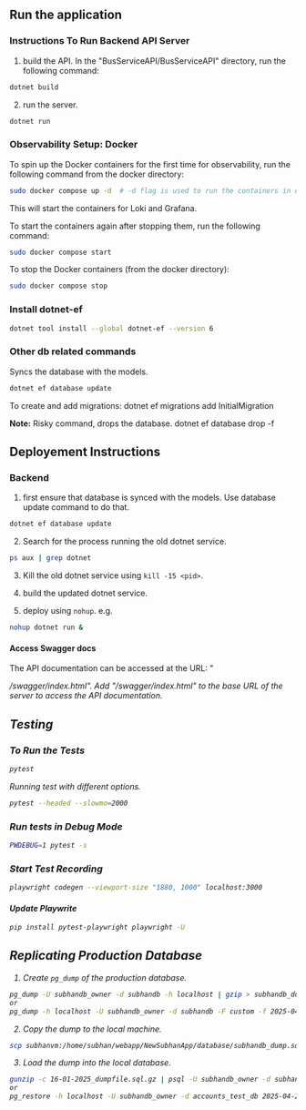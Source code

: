 

## Run the application
### Instructions To Run Backend API Server

1. build the API.
In the "BusServiceAPI/BusServiceAPI" directory, run the following command:
```bash
dotnet build
```

2. run the server.
```bash
dotnet run
```

### Observability Setup: Docker
To spin up the Docker containers for the first time for observability, run the following command
from the docker directory:
```bash
sudo docker compose up -d  # -d flag is used to run the containers in detached mode
```
This will start the containers for Loki and Grafana.

To start the containers again after stopping them, run the following command:
```bash
sudo docker compose start
```

To stop the Docker containers (from the docker directory):
```bash
sudo docker compose stop
```

### Install dotnet-ef
```bash
dotnet tool install --global dotnet-ef --version 6
```

### Other db related commands

Syncs the database with the models.
```bash
dotnet ef database update
```

To create and add migrations:
dotnet ef migrations add InitialMigration

**Note:** Risky command, drops the database.
dotnet ef database drop -f

## Deployement Instructions

### Backend

1. first ensure that database is synced with the models.
Use database update command to do that.
```bash
dotnet ef database update
```

2. Search for the process running the old dotnet service.
```bash
ps aux | grep dotnet
```

3. Kill the old dotnet service using `kill -15 <pid>`.

4. build the updated dotnet service.

5. deploy using `nohup`.
e.g. 
```bash
nohup dotnet run &
```

#### Access Swagger docs
The API documentation can be accessed at the URL:
"<address on which the server is running>/swagger/index.html".
Add "/swagger/index.html" to the base URL of the server to access the API documentation.

## Testing

### To Run the Tests
```bash
pytest
```

Running test with different options.
```bash
pytest --headed --slowmo=2000
```

### Run tests in Debug Mode
```bash
PWDEBUG=1 pytest -s 
```

### Start Test Recording
```bash
playwright codegen --viewport-size "1880, 1000" localhost:3000
```

#### Update Playwrite
```bash
pip install pytest-playwright playwright -U
```

## Replicating Production Database


1. Create `pg_dump` of the production database.
```bash
pg_dump -U subhandb_owner -d subhandb -h localhost | gzip > subhandb_dump.sql.gz
or 
pg_dump -h localhost -U subhandb_owner -d subhandb -F custom -f 2025-04-23_subhandb.dump
```

2. Copy the dump to the local machine.
```bash
scp subhanvm:/home/subhan/webapp/NewSubhanApp/database/subhandb_dump.sql.gz .
```

3. Load the dump into the local database.
```bash
gunzip -c 16-01-2025_dumpfile.sql.gz | psql -U subhandb_owner -d subhandb_prod_rep -h localhost -p 5435
or
pg_restore -h localhost -U subhandb_owner -d accounts_test_db 2025-04-23_subhandb.dump
```
